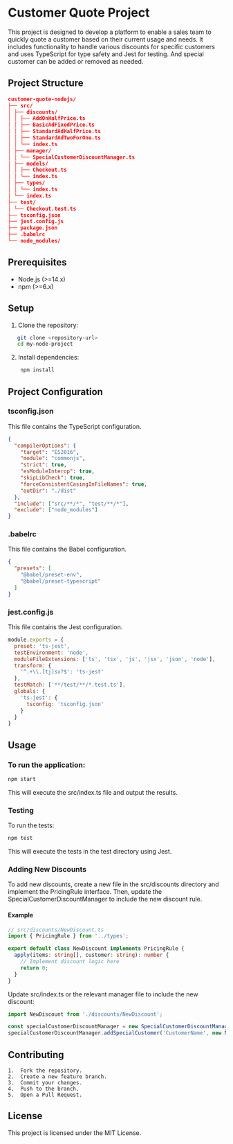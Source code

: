 # Customer Quote Project

This project is designed to develop a platform to enable a sales team to quickly quote a customer based on their current usage and needs. It includes functionality to handle various discounts for specific customers and uses TypeScript for type safety and Jest for testing. And special customer can be added or removed as needed.

## Project Structure
```json
customer-quote-nodejs/
├── src/
│ ├── discounts/
│ │ ├── AddOnHalfPrice.ts
│ │ ├── BasicAdFixedPrice.ts
│ │ ├── StandardAdHalfPrice.ts
│ │ ├── StandardAdTwoForOne.ts
│ │ └── index.ts
│ ├── manager/
│ │ └── SpecialCustomerDiscountManager.ts
│ ├── models/
│ │ ├── Checkout.ts
│ │ └── index.ts
│ ├── types/
│ │ └── index.ts
│ └── index.ts
├── test/
│ └── Checkout.test.ts
├── tsconfig.json
├── jest.config.js
├── package.json
├── .babelrc
└── node_modules/
```
## Prerequisites
- Node.js (>=14.x)
- npm (>=6.x)

## Setup
1. Clone the repository:
```sh
   git clone <repository-url>
   cd my-node-project
```
2.	Install dependencies:
```sh
    npm install
```

## Project Configuration
### tsconfig.json
This file contains the TypeScript configuration.
```json
{
  "compilerOptions": {
    "target": "ES2016",
    "module": "commonjs",
    "strict": true,
    "esModuleInterop": true,
    "skipLibCheck": true,
    "forceConsistentCasingInFileNames": true,
    "outDir": "./dist"
  },
  "include": ["src/**/*", "test/**/*"],
  "exclude": ["node_modules"]
}
```

### .babelrc
This file contains the Babel configuration.
```json
{
  "presets": [
    "@babel/preset-env",
    "@babel/preset-typescript"
  ]
}
```
### jest.config.js
This file contains the Jest configuration.
```js
module.exports = {
  preset: 'ts-jest',
  testEnvironment: 'node',
  moduleFileExtensions: ['ts', 'tsx', 'js', 'jsx', 'json', 'node'],
  transform: {
    '^.+\\.[tj]sx?$': 'ts-jest'
  },
  testMatch: ['**/test/**/*.test.ts'],
  globals: {
    'ts-jest': {
      tsconfig: 'tsconfig.json'
    }
  }
}
```

## Usage

### To run the application:
```sh
npm start
```
This will execute the src/index.ts file and output the results.

### Testing
To run the tests:
```sh
npm test
```
This will execute the tests in the test directory using Jest.

### Adding New Discounts

To add new discounts, create a new file in the src/discounts directory and implement the PricingRule interface. Then, update the SpecialCustomerDiscountManager to include the new discount rule.

#### Example
```ts
// src/discounts/NewDiscount.ts
import { PricingRule } from '../types';

export default class NewDiscount implements PricingRule {
  apply(items: string[], customer: string): number {
    // Implement discount logic here
    return 0;
  }
}
```
Update src/index.ts or the relevant manager file to include the new discount:
```ts
import NewDiscount from './discounts/NewDiscount';

const specialCustomerDiscountManager = new SpecialCustomerDiscountManager();
specialCustomerDiscountManager.addSpecialCustomer('CustomerName', new NewDiscount(['CustomerName']));
```
## Contributing

	1.	Fork the repository.
	2.	Create a new feature branch.
	3.	Commit your changes.
	4.	Push to the branch.
	5.	Open a Pull Request.

## License
This project is licensed under the MIT License.